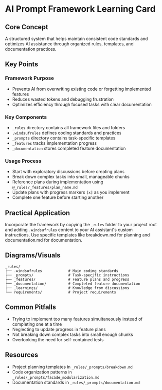 # AI Prompt Framework Learning Card

## Core Concept
A structured system that helps maintain consistent code standards and optimizes AI assistance through organized rules, templates, and documentation practices.

## Key Points

### Framework Purpose
* Prevents AI from overwriting existing code or forgetting implemented features
* Reduces wasted tokens and debugging frustration
* Optimizes efficiency through focused tasks with clear documentation

### Key Components
* `_rules` directory contains all framework files and folders
* `.windsufrules` defines coding standards and practices
* `_prompts` directory contains task-specific templates
* `_features` tracks implementation progress
* `_documentation` stores completed feature documentation

### Usage Process
* Start with exploratory discussions before creating plans
* Break down complex tasks into small, manageable chunks
* Reference plans during implementation using `@_rules/_features/plan_name.md`
* Update plans with progress markers `[x]` as you implement
* Complete one feature before starting another

## Practical Application
Incorporate the framework by copying the `_rules` folder to your project root and adding `.windsufrules` content to your AI assistant's custom instructions. Use specific templates like breakdown.md for planning and documentation.md for documentation.

## Diagrams/Visuals
```
_rules/
├── .windsufrules            # Main coding standards
├── _prompts/                # Task-specific instructions
├── _features/               # Feature plans and progress
├── _documentation/          # Completed feature documentation
├── _learnings/              # Knowledge from discussions
└── requirements/            # Project requirements
```

## Common Pitfalls
* Trying to implement too many features simultaneously instead of completing one at a time
* Neglecting to update progress in feature plans
* Not breaking down complex tasks into small enough chunks
* Overlooking the need for self-contained tests

## Resources
* Project planning templates in `_rules/_prompts/breakdown.md`
* Code organization patterns in `_rules/_prompts/facade_modularization.md`
* Documentation standards in `_rules/_prompts/documentation.md`
